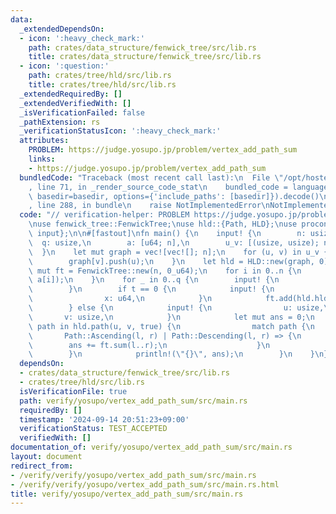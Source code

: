 ```yaml
---
data:
  _extendedDependsOn:
  - icon: ':heavy_check_mark:'
    path: crates/data_structure/fenwick_tree/src/lib.rs
    title: crates/data_structure/fenwick_tree/src/lib.rs
  - icon: ':question:'
    path: crates/tree/hld/src/lib.rs
    title: crates/tree/hld/src/lib.rs
  _extendedRequiredBy: []
  _extendedVerifiedWith: []
  _isVerificationFailed: false
  _pathExtension: rs
  _verificationStatusIcon: ':heavy_check_mark:'
  attributes:
    PROBLEM: https://judge.yosupo.jp/problem/vertex_add_path_sum
    links:
    - https://judge.yosupo.jp/problem/vertex_add_path_sum
  bundledCode: "Traceback (most recent call last):\n  File \"/opt/hostedtoolcache/Python/3.10.14/x64/lib/python3.10/site-packages/onlinejudge_verify/documentation/build.py\"\
    , line 71, in _render_source_code_stat\n    bundled_code = language.bundle(stat.path,\
    \ basedir=basedir, options={'include_paths': [basedir]}).decode()\n  File \"/opt/hostedtoolcache/Python/3.10.14/x64/lib/python3.10/site-packages/onlinejudge_verify/languages/rust.py\"\
    , line 288, in bundle\n    raise NotImplementedError\nNotImplementedError\n"
  code: "// verification-helper: PROBLEM https://judge.yosupo.jp/problem/vertex_add_path_sum\n\
    \nuse fenwick_tree::FenwickTree;\nuse hld::{Path, HLD};\nuse proconio::{fastout,\
    \ input};\n\n#[fastout]\nfn main() {\n    input! {\n        n: usize,\n      \
    \  q: usize,\n        a: [u64; n],\n        u_v: [(usize, usize); n - 1],\n  \
    \  }\n    let mut graph = vec![vec![]; n];\n    for (u, v) in u_v {\n        graph[u].push(v);\n\
    \        graph[v].push(u);\n    }\n    let hld = HLD::new(graph, 0);\n    let\
    \ mut ft = FenwickTree::new(n, 0_u64);\n    for i in 0..n {\n        ft.add(hld.hld_in[i],\
    \ a[i]);\n    }\n    for _ in 0..q {\n        input! {\n            t: usize,\n\
    \        }\n        if t == 0 {\n            input! {\n                p: usize,\n\
    \                x: u64,\n            }\n            ft.add(hld.hld_in[p], x);\n\
    \        } else {\n            input! {\n                u: usize,\n         \
    \       v: usize,\n            }\n            let mut ans = 0;\n            for\
    \ path in hld.path(u, v, true) {\n                match path {\n             \
    \       Path::Ascending(l, r) | Path::Descending(l, r) => {\n                \
    \        ans += ft.sum(l..r);\n                    }\n                }\n    \
    \        }\n            println!(\"{}\", ans);\n        }\n    }\n}\n"
  dependsOn:
  - crates/data_structure/fenwick_tree/src/lib.rs
  - crates/tree/hld/src/lib.rs
  isVerificationFile: true
  path: verify/yosupo/vertex_add_path_sum/src/main.rs
  requiredBy: []
  timestamp: '2024-09-14 20:51:23+09:00'
  verificationStatus: TEST_ACCEPTED
  verifiedWith: []
documentation_of: verify/yosupo/vertex_add_path_sum/src/main.rs
layout: document
redirect_from:
- /verify/verify/yosupo/vertex_add_path_sum/src/main.rs
- /verify/verify/yosupo/vertex_add_path_sum/src/main.rs.html
title: verify/yosupo/vertex_add_path_sum/src/main.rs
---
```

